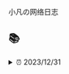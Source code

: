 小凡の网络日志

## 📚

<details>
  <summary>⏰ 2023/12/31</summary>
  <br>

> 笔记

- [ ] ts 指南手册
- [ ] ts 类型体操
- [ ] ts 类型挑战
- [ ] git 撤销操作
- [ ] git 分支合并
- [ ] git 变基操作
- [ ] 解读 lru-cache

> 前端

- [ ] 解读 pinia
- [ ] 虚拟列表组件实现思路

> 练习

- [ ] 2048
- [ ] 扫雷
- [ ] 滑动拼图

> 问答

- [ ] N 皇后问题

</details>
